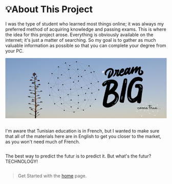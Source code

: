 # 💡About This Project

I was the type of student who learned most things online; it was always my preferred method of acquiring knowledge and passing exams. This is where the idea for this project arose. Everything is obviously available on the internet; it's just a matter of searching. So my goal is to gather as much valuable information as possible so that you can complete your degree from your PC. 




![Mountain](images/dream.png ':class=banner-tall-image')  


<div class="row">
<div class="column">

I'm aware that Tunisian education is in French, but I wanted to make sure that all of the materials here are in English to get you closer to the market, as you won't need much of French.
</div>
<div class="column">

The best way to predict the futur is to predict it. But what's the futur? TECHNOLOGY! <br>
</div>
</div>

> Get Started with the [home](home) page.
